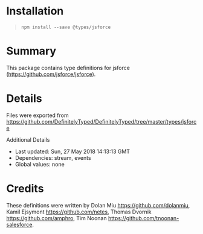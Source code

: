# Installation
> `npm install --save @types/jsforce`

# Summary
This package contains type definitions for jsforce (https://github.com/jsforce/jsforce).

# Details
Files were exported from https://github.com/DefinitelyTyped/DefinitelyTyped/tree/master/types/jsforce

Additional Details
 * Last updated: Sun, 27 May 2018 14:13:13 GMT
 * Dependencies: stream, events
 * Global values: none

# Credits
These definitions were written by Dolan Miu <https://github.com/dolanmiu>, Kamil Ejsymont <https://github.com/netes>, Thomas Dvornik <https://github.com/amphro>, Tim Noonan <https://github.com/tnoonan-salesforce>.

